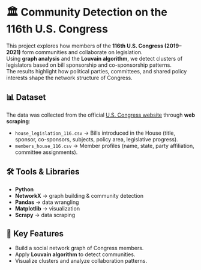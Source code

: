 # 🏛️ Community Detection on the 116th U.S. Congress

This project explores how members of the **116th U.S. Congress (2019–2021)** form communities and collaborate on legislation.  
Using **graph analysis** and the **Louvain algorithm**, we detect clusters of legislators based on bill sponsorship and co-sponsorship patterns.  
The results highlight how political parties, committees, and shared policy interests shape the network structure of Congress.

## 📊 Dataset
The data was collected from the official [U.S. Congress website](https://www.congress.gov) through **web scraping**:
- `house_legislation_116.csv` → Bills introduced in the House (title, sponsor, co-sponsors, subjects, policy area, legislative progress).  
- `members_house_116.csv` → Member profiles (name, state, party affiliation, committee assignments).  

## 🛠️ Tools & Libraries
- **Python**  
- **NetworkX** → graph building & community detection  
- **Pandas** → data wrangling  
- **Matplotlib** → visualization  
- **Scrapy** → data scraping  

## 🚀 Key Features
- Build a social network graph of Congress members.  
- Apply **Louvain algorithm** to detect communities.  
- Visualize clusters and analyze collaboration patterns. 
